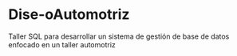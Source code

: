 # Dise-oAutomotriz
Taller SQL para desarrollar un sistema de gestión de base de datos enfocado en un taller automotriz

